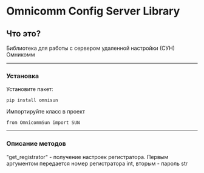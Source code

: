 # Omnicomm Config Server Library #

## Что это? ##
Библиотека для работы с сервером удаленной настройки (СУН) Омникомм


----------


### Установка ###

Установите пакет:

    pip install omnisun

Импортируйте класс в проект

    from OmnicommSun import SUN


----------


### Описание методов ###

"get_registrator" - получение настроек регистратора. Первым аргументом передается номер регистратора int, вторым - пароль str